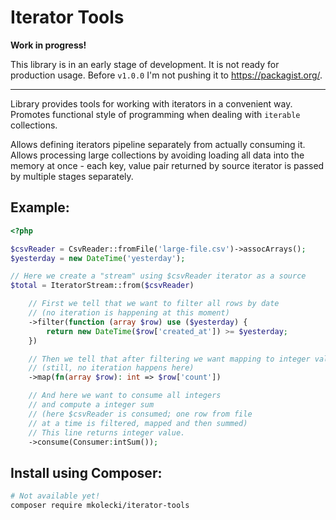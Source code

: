 # Iterator Tools

**Work in progress!**

This library is in an early stage of development. It is not ready for production usage.
Before `v1.0.0` I'm not pushing it to https://packagist.org/.

---

Library provides tools for working with iterators in a convenient way. Promotes functional style
of programming when dealing with `iterable` collections.

Allows defining iterators pipeline separately from actually consuming it.
Allows processing large collections by avoiding loading all data into the memory
at once - each key, value pair returned by source iterator is passed by multiple stages separately.

## Example:

```php
<?php

$csvReader = CsvReader::fromFile('large-file.csv')->assocArrays();
$yesterday = new DateTime('yesterday');

// Here we create a "stream" using $csvReader iterator as a source
$total = IteratorStream::from($csvReader)

    // First we tell that we want to filter all rows by date
    // (no iteration is happening at this moment)
    ->filter(function (array $row) use ($yesterday) {
        return new DateTime($row['created_at']) >= $yesterday;
    })

    // Then we tell that after filtering we want mapping to integer values
    // (still, no iteration happens here)
    ->map(fn(array $row): int => $row['count'])

    // And here we want to consume all integers
    // and compute a integer sum
    // (here $csvReader is consumed; one row from file
    // at a time is filtered, mapped and then summed)
    // This line returns integer value.
    ->consume(Consumer:intSum());
```

## Install using Composer:

```bash
# Not available yet!
composer require mkolecki/iterator-tools
```
